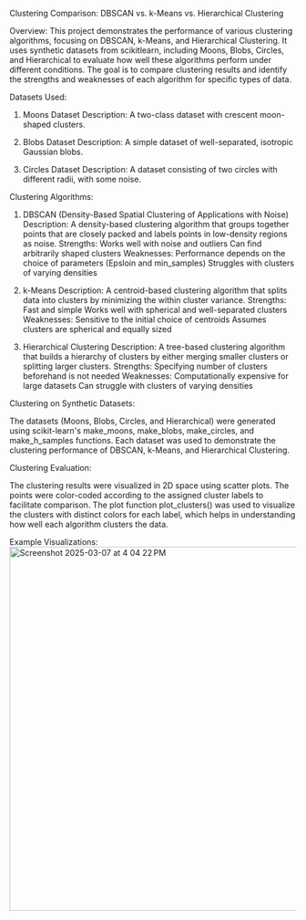 Clustering Comparison: DBSCAN vs. k-Means vs. Hierarchical Clustering

Overview:
This project demonstrates the performance of various clustering algorithms, focusing on DBSCAN, k-Means, and Hierarchical Clustering. It uses synthetic datasets from scikitlearn, including Moons, Blobs, Circles, and Hierarchical to evaluate how well these algorithms perform under different conditions. The goal is to compare clustering results and identify the strengths and weaknesses of each algorithm for specific types of data.

Datasets Used:
1. Moons Dataset
Description: A two-class dataset with crescent moon-shaped clusters.

2. Blobs Dataset
Description: A simple dataset of well-separated, isotropic Gaussian blobs.

3. Circles Dataset
Description: A dataset consisting of two circles with different radii, with some noise.

Clustering Algorithms:
1. DBSCAN (Density-Based Spatial Clustering of Applications with Noise)
Description: A density-based clustering algorithm that groups together points that are closely packed and labels points in low-density regions as noise.
Strengths:
Works well with noise and outliers
Can find arbitrarily shaped clusters
Weaknesses:
Performance depends on the choice of parameters (Epsloin and min_samples)
Struggles with clusters of varying densities

2. k-Means
Description: A centroid-based clustering algorithm that splits data into clusters by minimizing the within cluster variance.
Strengths:
Fast and simple
Works well with spherical and well-separated clusters
Weaknesses:
Sensitive to the initial choice of centroids
Assumes clusters are spherical and equally sized

3. Hierarchical Clustering
Description: A tree-based clustering algorithm that builds a hierarchy of clusters by either merging smaller clusters or splitting larger clusters.
Strengths:
Specifying number of clusters beforehand is not needed 
Weaknesses:
Computationally expensive for large datasets
Can struggle with clusters of varying densities


Clustering on Synthetic Datasets:

The datasets (Moons, Blobs, Circles, and Hierarchical) were generated using scikit-learn's make_moons, make_blobs, make_circles, and make_h_samples functions.
Each dataset was used to demonstrate the clustering performance of DBSCAN, k-Means, and Hierarchical Clustering.

Clustering Evaluation:

The clustering results were visualized in 2D space using scatter plots. The points were color-coded according to the assigned cluster labels to facilitate comparison.
The plot function plot_clusters() was used to visualize the clusters with distinct colors for each label, which helps in understanding how well each algorithm clusters the data.

Example Visualizations:
<img width="638" alt="Screenshot 2025-03-07 at 4 04 22 PM" src="https://github.com/user-attachments/assets/454765d3-9a0b-48a0-9699-8cc83ffdb440" />

